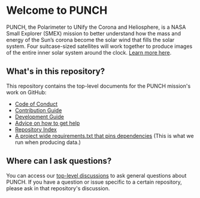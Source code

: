 # Welcome to PUNCH

PUNCH, the Polarimeter to UNify the Corona and Heliosphere, is a NASA Small Explorer (SMEX) mission to better understand how the mass and energy of the Sun’s corona become the solar wind that fills the solar system.
Four suitcase-sized satellites will work together to produce images of the entire inner solar system around the clock. [Learn more here](https://punch.space.swri.edu/).

## What's in this repository?

This repository contains the top-level documents for the PUNCH mission's work on GitHub:

- [Code of Conduct](CODE_OF_CONDUCT.md)
- [Contribution Guide](contributing.md)
- [Development Guide](development.md)
- [Advice on how to get help](getting_help.md)
- [Repository Index](repository_index.md)
- [A project wide requirements.txt that pins dependencies](requirements.txt) (This is what we run when producing data.)

## Where can I ask questions?

You can access our [top-level discussions](https://github.com/orgs/punch-mission/discussions) to ask general questions about PUNCH.
If you have a question or issue specific to a certain repository, please ask in that repository's discussion.
